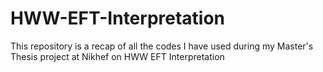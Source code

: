 # HWW-EFT-Interpretation
This repository is a recap of all the codes I have used during my Master's Thesis project at Nikhef on HWW EFT Interpretation
